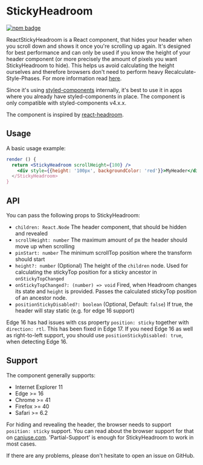 # StickyHeadroom
[![npm badge](https://img.shields.io/npm/v/@integreat-app/react-sticky-headroom.svg)](https://www.npmjs.com/package/@integreat-app/sticky-headroom)

ReactStickyHeadroom is a React component, that hides your header when you scroll down and shows it
once you're scrolling up again.
It's designed for best performance and can only be used if you know the height of your header
component (or more precisely the amount of pixels you want StickyHeadroom to hide).
This helps us avoid calculating the height ourselves and therefore browsers don't need to perform
heavy Recalculate-Style-Phases.
For more information read [here](https://developers.google.com/web/fundamentals/performance/rendering/).

Since it's using [styled-components](https://www.styled-components.com/) internally, it's best to 
use it in apps where you already have styled-components in place.
The component is only compatible with styled-components v4.x.x.

The component is inspired by [react-headroom](https://kyleamathews.github.io/react-headroom/).

## Usage
A basic usage example:
```jsx
render () {
  return <StickyHeadroom scrollHeight={100} />
    <div style={{height: '100px', backgroundColor: 'red'}}>MyHeader</div>
  </StickyHeadroom>
}
```

## API
You can pass the following props to StickyHeadroom:
* `children: React.Node` The header component, that should be hidden and revealed
* `scrollHeight: number` The maximum amount of px the header should move up when scrolling
* `pinStart: number` The minimum scrollTop position where the transform should start
* `height?: number` (Optional) The height of the `children` node. Used for calculating the stickyTop position for a sticky ancestor in `onStickyTopChanged`
* `onStickyTopChanged?: (number) => void` Fired, when Headroom changes its state and `height` is provided. Passes the calculated stickyTop position of an ancestor node.
* `positionStickyDisabled?: boolean` (Optional, Default: `false`) If true, the header will stay static (e.g. for edge 16 support)

Edge 16 has had issues with css property `position: sticky` together with `direction: rtl`.
This has been fixed in Edge 17.
If you need Edge 16 as well as right-to-left support, you should use `positionStickyDisabled: true`, when detecting Edge 16.

## Support
The component generally supports:
* Internet Explorer 11
* Edge >= 16
* Chrome >= 41
* Firefox >= 40
* Safari >= 6.2

For hiding and revealing the header, the browser needs to support `position: sticky` support.
You can read about the browser support for that on [caniuse.com](https://caniuse.com/#feat=css-sticky).
'Partial-Support' is enough for StickyHeadroom to work in most cases.

If there are any problems, please don't hesitate to open an issue on GitHub.
